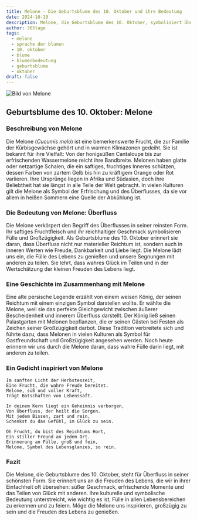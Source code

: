 ```yaml
---
title: Melone - Die Geburtsblume des 10. Oktober und ihre Bedeutung
date: 2024-10-10
description: Melone, die Geburtsblume des 10. Oktober, symbolisiert Überfluss. Erfahre mehr über ihre Geschichte, Bedeutung und Symbolik in der Sprache der Blumen.
author: 365tage
tags:
  - melone
  - sprache der blumen
  - 10. oktober
  - blume
  - blumenbedeutung
  - geburtsblume
  - oktober
draft: false
---
```


![Bild von Melone](https://cdn.pixabay.com/photo/2022/04/01/14/43/melon-flower-7104975_1280.jpg#center)


## Geburtsblume des 10. Oktober: Melone

### Beschreibung von Melone

Die Melone (_Cucumis melo_) ist eine bemerkenswerte Frucht, die zur Familie der Kürbisgewächse gehört und in warmen Klimazonen gedeiht. Sie ist bekannt für ihre Vielfalt: Von der honigsüßen Cantaloupe bis zur erfrischenden Wassermelone reicht ihre Bandbreite. Melonen haben glatte oder netzartige Schalen, die ein saftiges, fruchtiges Inneres schützen, dessen Farben von zartem Gelb bis hin zu kräftigem Orange oder Rot variieren. Ihre Ursprünge liegen in Afrika und Südasien, doch ihre Beliebtheit hat sie längst in alle Teile der Welt gebracht. In vielen Kulturen gilt die Melone als Symbol der Erfrischung und des Überflusses, da sie vor allem in heißen Sommern eine Quelle der Abkühlung ist.

### Die Bedeutung von Melone: Überfluss

Die Melone verkörpert den Begriff des Überflusses in seiner reinsten Form. Ihr saftiges Fruchtfleisch und ihr reichhaltiger Geschmack symbolisieren Fülle und Großzügigkeit. Als Geburtsblume des 10. Oktober erinnert sie daran, dass Überfluss nicht nur materieller Reichtum ist, sondern auch in inneren Werten wie Freude, Dankbarkeit und Liebe liegt. Die Melone lädt uns ein, die Fülle des Lebens zu genießen und unsere Segnungen mit anderen zu teilen. Sie lehrt, dass wahres Glück im Teilen und in der Wertschätzung der kleinen Freuden des Lebens liegt.

### Eine Geschichte im Zusammenhang mit Melone

Eine alte persische Legende erzählt von einem weisen König, der seinen Reichtum mit einem einzigen Symbol darstellen wollte. Er wählte die Melone, weil sie das perfekte Gleichgewicht zwischen äußerer Bescheidenheit und innerem Überfluss darstellt. Der König ließ seinen Palastgarten mit Melonen bepflanzen, die er seinen Gästen bei Festen als Zeichen seiner Großzügigkeit darbot. Diese Tradition verbreitete sich und führte dazu, dass Melonen in vielen Kulturen als Symbol für Gastfreundschaft und Großzügigkeit angesehen werden. Noch heute erinnern wir uns durch die Melone daran, dass wahre Fülle darin liegt, mit anderen zu teilen.

### Ein Gedicht inspiriert von Melone

```
Im sanften Licht der Herbsteszeit,  
Eine Frucht, die wahre Freude bereitet.  
Melone, süß und voller Kraft,  
Trägt Botschaften von Lebenssaft.  

In deinem Kern liegt ein Geheimnis verborgen,  
Von Überfluss, der heilt die Sorgen.  
Mit jedem Bissen, zart und rein,  
Schenkst du das Gefühl, im Glück zu sein.  

Oh Frucht, du bist des Reichtums Hort,  
Ein stiller Freund an jedem Ort.  
Erinnerung an Fülle, groß und fein,  
Melone, Symbol des Lebensglanzes, so rein.  
```

### Fazit

Die Melone, die Geburtsblume des 10. Oktober, steht für Überfluss in seiner schönsten Form. Sie erinnert uns an die Freuden des Lebens, die wir in ihrer Einfachheit oft übersehen: süßer Geschmack, erfrischende Momente und das Teilen von Glück mit anderen. Ihre kulturelle und symbolische Bedeutung unterstreicht, wie wichtig es ist, Fülle in allen Lebensbereichen zu erkennen und zu feiern. Möge die Melone uns inspirieren, großzügig zu sein und die Freuden des Lebens zu genießen.
